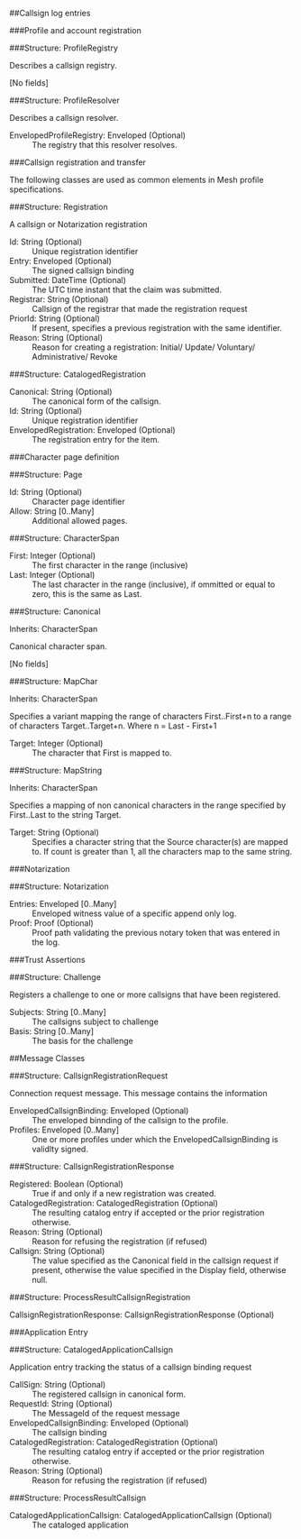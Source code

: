 ﻿

##Callsign log entries

###Profile and account registration

###Structure: ProfileRegistry

Describes a callsign registry.

[No fields]

###Structure: ProfileResolver

Describes a callsign resolver.

<dl>
<dt>EnvelopedProfileRegistry: Enveloped<ProfileAccount> (Optional)
<dd>The registry that this resolver resolves.
</dl>
###Callsign registration and transfer

The following classes are used as common elements in
Mesh profile specifications.

###Structure: Registration

A callsign or Notarization registration

<dl>
<dt>Id: String (Optional)
<dd>Unique registration identifier
<dt>Entry: Enveloped<CallsignBinding> (Optional)
<dd>The signed callsign binding
<dt>Submitted: DateTime (Optional)
<dd>The UTC time instant that the claim was submitted.
<dt>Registrar: String (Optional)
<dd>Callsign of the registrar that made the registration request
<dt>PriorId: String (Optional)
<dd>If present, specifies a previous registration with the same identifier.
<dt>Reason: String (Optional)
<dd>Reason for creating a registration:
Initial/ Update/ Voluntary/ Administrative/ Revoke
</dl>
###Structure: CatalogedRegistration

<dl>
<dt>Canonical: String (Optional)
<dd>The canonical form of the callsign.
<dt>Id: String (Optional)
<dd>Unique registration identifier
<dt>EnvelopedRegistration: Enveloped<Registration> (Optional)
<dd>The registration entry for the item.
</dl>
###Character page definition

###Structure: Page

<dl>
<dt>Id: String (Optional)
<dd>Character page identifier
<dt>Allow: String [0..Many]
<dd>Additional allowed pages.
</dl>
###Structure: CharacterSpan

<dl>
<dt>First: Integer (Optional)
<dd>The first character in the range (inclusive)
<dt>Last: Integer (Optional)
<dd>The last character in the range (inclusive), if ommitted or
equal to zero, this is the same as Last.
</dl>
###Structure: Canonical

<dl>
<dt>Inherits:  CharacterSpan
</dl>

Canonical character span.

[No fields]

###Structure: MapChar

<dl>
<dt>Inherits:  CharacterSpan
</dl>

Specifies a variant mapping the range of characters First..First+n to
a range of characters Target..Target+n. Where n = Last - First+1

<dl>
<dt>Target: Integer (Optional)
<dd>The character that First is mapped to.
</dl>
###Structure: MapString

<dl>
<dt>Inherits:  CharacterSpan
</dl>

Specifies a mapping of non canonical characters in the range specified by 
First..Last to the string Target.

<dl>
<dt>Target: String (Optional)
<dd>Specifies a character string that the Source character(s) are mapped to.
If count is greater than 1, all the characters map to the same string.
</dl>
###Notarization

###Structure: Notarization

<dl>
<dt>Entries: Enveloped<Witness> [0..Many]
<dd>Enveloped witness value of a specific append only log.
<dt>Proof: Proof (Optional)
<dd>Proof path validating the previous notary token that was entered in the
log.
</dl>
###Trust Assertions

###Structure: Challenge

Registers a challenge to one or more callsigns that have been registered.

<dl>
<dt>Subjects: String [0..Many]
<dd>The callsigns subject to challenge
<dt>Basis: String [0..Many]
<dd>The basis for the challenge
</dl>
##Message Classes

###Structure: CallsignRegistrationRequest

Connection request message. This message contains the information

<dl>
<dt>EnvelopedCallsignBinding: Enveloped<CallsignBinding> (Optional)
<dd>The enveloped binnding of the callsign to the profile.
<dt>Profiles: Enveloped<Profile> [0..Many]
<dd>One or more profiles under which the EnvelopedCallsignBinding is 
validlty signed.
</dl>
###Structure: CallsignRegistrationResponse

<dl>
<dt>Registered: Boolean (Optional)
<dd>True if and only if a new registration was created.
<dt>CatalogedRegistration: CatalogedRegistration (Optional)
<dd>The resulting catalog entry if accepted or the prior registration otherwise.
<dt>Reason: String (Optional)
<dd>Reason for refusing the registration (if refused)
<dt>Callsign: String (Optional)
<dd>The value specified as the Canonical field in the callsign request if present,
otherwise the value specified in the Display field, otherwise null.
</dl>
###Structure: ProcessResultCallsignRegistration

<dl>
<dt>CallsignRegistrationResponse: CallsignRegistrationResponse (Optional)
</dl>
###Application Entry

###Structure: CatalogedApplicationCallsign

Application entry tracking the status of a callsign binding request

<dl>
<dt>CallSign: String (Optional)
<dd>The registered callsign in canonical form.		
<dt>RequestId: String (Optional)
<dd>The MessageId of the request message
<dt>EnvelopedCallsignBinding: Enveloped<CallsignBinding> (Optional)
<dd>The callsign binding  
<dt>CatalogedRegistration: CatalogedRegistration (Optional)
<dd>The resulting catalog entry if accepted or the prior registration otherwise.
<dt>Reason: String (Optional)
<dd>Reason for refusing the registration (if refused)
</dl>
###Structure: ProcessResultCallsign

<dl>
<dt>CatalogedApplicationCallsign: CatalogedApplicationCallsign (Optional)
<dd>The cataloged application
</dl>
